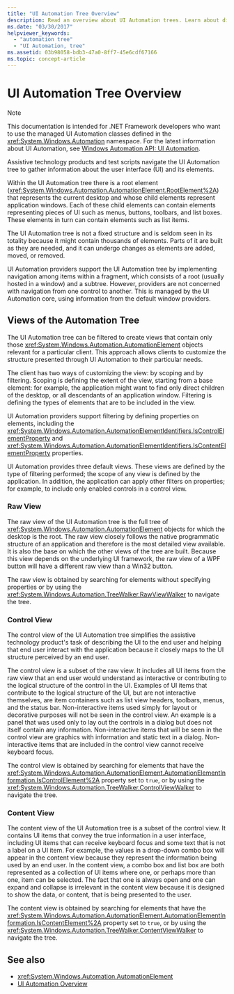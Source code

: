 ```yaml
---
title: "UI Automation Tree Overview"
description: Read an overview about UI Automation trees. Learn about different views of a UI Automation tree, such as raw view, control view, and content view.
ms.date: "03/30/2017"
helpviewer_keywords:
  - "automation tree"
  - "UI Automation, tree"
ms.assetid: 03b98058-bdb3-47a0-8ff7-45e6cdf67166
ms.topic: concept-article
---
```

# UI Automation Tree Overview

> [!NOTE]
> This documentation is intended for .NET Framework developers who want to use the managed UI Automation classes defined in the <xref:System.Windows.Automation> namespace. For the latest information about UI Automation, see [Windows Automation API: UI Automation](/windows/win32/winauto/entry-uiauto-win32).

 Assistive technology products and test scripts navigate the UI Automation tree to gather information about the user interface (UI) and its elements.

 Within the UI Automation tree there is a root element (<xref:System.Windows.Automation.AutomationElement.RootElement%2A>) that represents the current desktop and whose child elements represent application windows. Each of these child elements can contain elements representing pieces of UI such as menus, buttons, toolbars, and list boxes. These elements in turn can contain elements such as list items.

 The UI Automation tree is not a fixed structure and is seldom seen in its totality because it might contain thousands of elements. Parts of it are built as they are needed, and it can undergo changes as elements are added, moved, or removed.

 UI Automation providers support the UI Automation tree by implementing navigation among items within a fragment, which consists of a root (usually hosted in a window) and a subtree. However, providers are not concerned with navigation from one control to another. This is managed by the UI Automation core, using information from the default window providers.

<a name="uiautomation_tree_view"></a>

## Views of the Automation Tree

 The UI Automation tree can be filtered to create views that contain only those <xref:System.Windows.Automation.AutomationElement> objects relevant for a particular client. This approach allows clients to customize the structure presented through UI Automation to their particular needs.

 The client has two ways of customizing the view: by scoping and by filtering. Scoping is defining the extent of the view, starting from a base element: for example, the application might want to find only direct children of the desktop, or all descendants of an application window. Filtering is defining the types of elements that are to be included in the view.

 UI Automation providers support filtering by defining properties on elements, including the <xref:System.Windows.Automation.AutomationElementIdentifiers.IsControlElementProperty> and <xref:System.Windows.Automation.AutomationElementIdentifiers.IsContentElementProperty> properties.

 UI Automation provides three default views. These views are defined by the type of filtering performed; the scope of any view is defined by the application. In addition, the application can apply other filters on properties; for example, to include only enabled controls in a control view.

<a name="uiautomation_raw_view"></a>

### Raw View

 The raw view of the UI Automation tree is the full tree of <xref:System.Windows.Automation.AutomationElement> objects for which the desktop is the root. The raw view closely follows the native programmatic structure of an application and therefore is the most detailed view available. It is also the base on which the other views of the tree are built. Because this view depends on the underlying UI framework, the raw view of a WPF button will have a different raw view than a Win32 button.

 The raw view is obtained by searching for elements without specifying properties or by using the <xref:System.Windows.Automation.TreeWalker.RawViewWalker> to navigate the tree.

<a name="uiautomation_control_view"></a>

### Control View

 The control view of the UI Automation tree simplifies the assistive technology product's task of describing the UI to the end user and helping that end user interact with the application because it closely maps to the UI structure perceived by an end user.

 The control view is a subset of the raw view. It includes all UI items from the raw view that an end user would understand as interactive or contributing to the logical structure of the control in the UI. Examples of UI items that contribute to the logical structure of the UI, but are not interactive themselves, are item containers such as list view headers, toolbars, menus, and the status bar. Non-interactive items used simply for layout or decorative purposes will not be seen in the control view. An example is a panel that was used only to lay out the controls in a dialog but does not itself contain any information. Non-interactive items that will be seen in the control view are graphics with information and static text in a dialog. Non-interactive items that are included in the control view cannot receive keyboard focus.

 The control view is obtained by searching for elements that have the <xref:System.Windows.Automation.AutomationElement.AutomationElementInformation.IsControlElement%2A> property set to `true`, or by using the <xref:System.Windows.Automation.TreeWalker.ControlViewWalker> to navigate the tree.

<a name="uiautomation_content_view"></a>

### Content View

 The content view of the UI Automation tree is a subset of the control view. It contains UI items that convey the true information in a user interface, including UI items that can receive keyboard focus and some text that is not a label on a UI item. For example, the values in a drop-down combo box will appear in the content view because they represent the information being used by an end user. In the content view, a combo box and list box are both represented as a collection of UI items where one, or perhaps more than one, item can be selected. The fact that one is always open and one can expand and collapse is irrelevant in the content view because it is designed to show the data, or content, that is being presented to the user.

 The content view is obtained by searching for elements that have the <xref:System.Windows.Automation.AutomationElement.AutomationElementInformation.IsContentElement%2A> property set to `true`, or by using the <xref:System.Windows.Automation.TreeWalker.ContentViewWalker> to navigate the tree.

## See also

- <xref:System.Windows.Automation.AutomationElement>
- [UI Automation Overview](ui-automation-overview.md)
